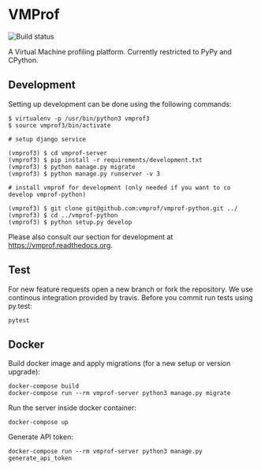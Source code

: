 # VMProf

![Build status](https://github.com/vmprof/vmprof-server/actions/workflows/main.yml/badge.svg)

A Virtual Machine profiling platform. Currently restricted to PyPy and CPython.

## Development

Setting up development can be done using the following commands:

	$ virtualenv -p /usr/bin/python3 vmprof3
	$ source vmprof3/bin/activate

	# setup django service

	(vmprof3) $ cd vmprof-server
	(vmprof3) $ pip install -r requirements/development.txt
	(vmprof3) $ python manage.py migrate
	(vmprof3) $ python manage.py runserver -v 3

	# install vmprof for development (only needed if you want to co develop vmprof-python)

	(vmprof3) $ git clone git@github.com:vmprof/vmprof-python.git ../
	(vmprof3) $ cd ../vmprof-python
	(vmprof3) $ python setup.py develop

Please also consult our section for development at https://vmprof.readthedocs.org.

## Test

For new feature requests open a new branch or fork the repository. We use continous integration
provided by travis. Before you commit run tests using py.test:

	pytest

## Docker

Build docker image and apply migrations (for a new setup or version upgrade):
    
    docker-compose build
    docker-compose run --rm vmprof-server python3 manage.py migrate

Run the server inside docker container:
    
    docker-compose up

Generate API token:

    docker-compose run --rm vmprof-server python3 manage.py generate_api_token

